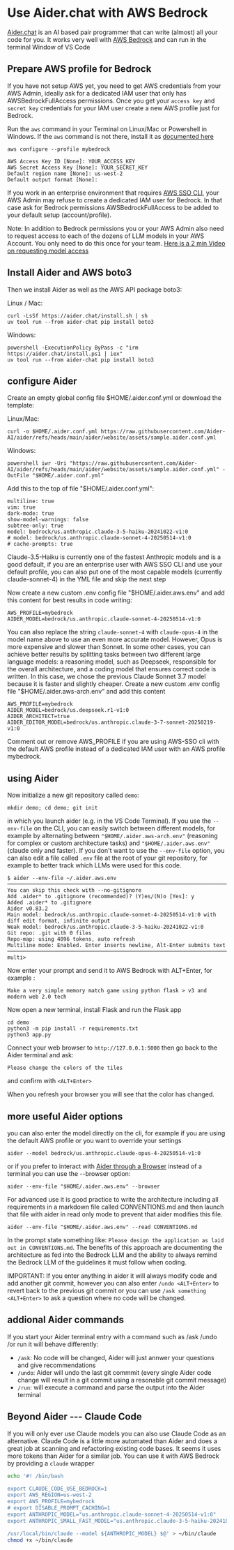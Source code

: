 # Use Aider.chat with AWS Bedrock 

[Aider.chat](https://aider.chat/) is an AI based pair programmer that can write (almost) all your code for you. It works very well with [AWS Bedrock](https://aws.amazon.com/bedrock) and can run in the terminal Window of VS Code 

## Prepare AWS profile for Bedrock 

If you have not setup AWS yet, you need to get AWS credentials from your AWS Admin, ideally ask for a dedicated IAM user that only has AWSBedrockFullAccess permissions. Once you get your `access key` and `secret key` credentials for your IAM user create a new AWS profile just for Bedrock. 

Run the `aws` command in your Terminal on Linux/Mac or Powershell in Windows. If the `aws` command is not there, install it as [documented here](https://docs.aws.amazon.com/cli/latest/userguide/getting-started-install.html) 

```
aws configure --profile mybedrock

AWS Access Key ID [None]: YOUR_ACCESS_KEY
AWS Secret Access Key [None]: YOUR_SECRET_KEY
Default region name [None]: us-west-2
Default output format [None]: 
```

If you work in an enterprise environment that requires [AWS SSO CLI](https://docs.aws.amazon.com/cli/latest/userguide/cli-configure-sso.html), your AWS Admin may refuse to create a dedicated IAM user for Bedrock. In that case ask for Bedrock permissions AWSBedrockFullAccess to be added to your default setup (account/profile). 

Note: In addition to Bedrock permissions you or your AWS Admin also need to request access to each of the dozens of LLM models in your AWS Account. You only need to do this once for your team.
[Here is a 2 min Video on requesting model access](https://www.youtube.com/watch?v=WWHo7Awy0sQ)

## Install Aider and AWS boto3

Then we install Aider as well as the AWS API package boto3: 

Linux / Mac: 

```
curl -LsSf https://aider.chat/install.sh | sh
uv tool run --from aider-chat pip install boto3
```

Windows:

```
powershell -ExecutionPolicy ByPass -c "irm https://aider.chat/install.ps1 | iex"
uv tool run --from aider-chat pip install boto3
```

## configure Aider 

Create an empty global config file $HOME/.aider.conf.yml or download the template: 


Linux/Mac:

```
curl -o $HOME/.aider.conf.yml https://raw.githubusercontent.com/Aider-AI/aider/refs/heads/main/aider/website/assets/sample.aider.conf.yml
```

Windows:

```
powershell iwr -Uri "https://raw.githubusercontent.com/Aider-AI/aider/refs/heads/main/aider/website/assets/sample.aider.conf.yml" -OutFile "$HOME/.aider.conf.yml"
```

Add this to the top of file "$HOME/.aider.conf.yml":

```
multiline: true
vim: true
dark-mode: true
show-model-warnings: false
subtree-only: true
model: bedrock/us.anthropic.claude-3-5-haiku-20241022-v1:0
# model: bedrock/us.anthropic.claude-sonnet-4-20250514-v1:0
# cache-prompts: true
```

Claude-3.5-Haiku is currently one of the fastest Anthropic models and is a good default, if you are an enterprise user with AWS SSO CLI and use your default profile, you can also put one of the most capable models (currently claude-sonnet-4) in the YML file and skip the next step

Now create a new custom .env config file "$HOME/.aider.aws.env" and add this content for best results in code writing:

```
AWS_PROFILE=mybedrock
AIDER_MODEL=bedrock/us.anthropic.claude-sonnet-4-20250514-v1:0
```

You can also replace the string `claude-sonnet-4` with `claude-opus-4` in the model name above to use an even more accurate model. However, Opus is more expensive and slower than Sonnet. In some other cases, you can achieve better results by splitting tasks between two different large language models: a reasoning model, such as Deepseek, responsible for the overall architecture, and a coding model that ensures correct code is written. In this case, we chose the previous Claude Sonnet 3.7 model because it is faster and slightly cheaper. Create a new custom .env config file "$HOME/.aider.aws-arch.env" and add this content 

```
AWS_PROFILE=mybedrock
AIDER_MODEL=bedrock/us.deepseek.r1-v1:0
AIDER_ARCHITECT=true
AIDER_EDITOR_MODEL=bedrock/us.anthropic.claude-3-7-sonnet-20250219-v1:0
```

Comment out or remove AWS_PROFILE if you are using AWS-SSO cli with the default AWS profile instead of a dedicated IAM user with an AWS profile mybedrock.  

## using Aider 

Now initialize a new git repository called `demo`:

```
mkdir demo; cd demo; git init
```

in which you launch aider (e.g. in the VS Code Terminal). If you use the `--env-file` on the CLI, you can easily switch between different models, for example by alternating between `"$HOME/.aider.aws-arch.env"` (reasoning for complex or custom architecture tasks) and `"$HOME/.aider.aws.env"` (claude only and faster). If you don't want to use the `--env-file` option, you can also edit a file called `.env` file at the root of your git repository, for example to better track which LLMs were used for this code. 

```
$ aider --env-file ~/.aider.aws.env
───────────────────────────────────────────────────────────────────────────────────────────────────────────────────────────
You can skip this check with --no-gitignore
Add .aider* to .gitignore (recommended)? (Y)es/(N)o [Yes]: y
Added .aider* to .gitignore
Aider v0.83.2
Main model: bedrock/us.anthropic.claude-sonnet-4-20250514-v1:0 with diff edit format, infinite output
Weak model: bedrock/us.anthropic.claude-3-5-haiku-20241022-v1:0
Git repo: .git with 0 files
Repo-map: using 4096 tokens, auto refresh
Multiline mode: Enabled. Enter inserts newline, Alt-Enter submits text
───────────────────────────────────────────────────────────────────────────────────────────────────────────────────────────
multi>

```

Now enter your prompt and send it to AWS Bedrock with ALT+Enter, for example :

`Make a very simple memory match game using python flask > v3 and modern web 2.0 tech`

Now open a new terminal, install Flask and run the Flask app

```
cd demo
python3 -m pip install -r requirements.txt
python3 app.py
```

Connect your web browser to `http://127.0.0.1:5000` then go back to the Aider terminal and ask: 

`Please change the colors of the tiles`

and confirm with `<ALT+Enter>`  

When you refresh your browser you will see that the color has changed. 


## more useful Aider options

you can also enter the model directly on the cli, for example if you are using the default AWS profile or you want to override your settings 

```
aider --model bedrock/us.anthropic.claude-opus-4-20250514-v1:0
```

or if you prefer to interact with [Aider through a Browser](https://aider.chat/docs/usage/browser.html) instead of a terminal you can use the --browser option:

```
aider --env-file "$HOME/.aider.aws.env" --browser
```

For advanced use it is good practice to write the architecture including all requirements in a markdown file called CONVENTIONS.md and then launch that file with aider in read only mode to prevent that aider modifies this file. 


```
aider --env-file "$HOME/.aider.aws.env" --read CONVENTIONS.md
```

In the prompt state something like: `Please design the application as laid out in CONVENTIONS.md`. The benefits of this approach are documenting the architecture as fed into the Bedrock LLM and the ability to always remind the Bedrock LLM of the guidelines it must follow when coding.

IMPORTANT: If you enter anything in aider it will always modify code and add another git commit, however you can also enter `/undo <ALT+Enter>` to revert back to the previous git commit or you can use `/ask something <ALT+Enter>` to ask a question where no code will be changed. 

## addional Aider commands 

If you start your Aider terminal entry with a command such as /ask /undo /or run it will behave differently: 

- `/ask`: No code will be changed, Aider will just annwer your questions and give recommendations  
- `/undo`: Aider will undo the last git commmit (every single Aider code change will result in a git commit using a resonable git commit message)
- `/run`: will execute a command and parse the output into the Aider terminal  

## Beyond Aider --- Claude Code 

If you will only ever use Claude models you can also use Claude Code as an alternative. Claude Code is a little more automated than Aider and does a great job at scanning and refactoring existing code bases. It seems it uses more tokens than Aider for a similar job. You can use it with AWS Bedrock by providing a `claude` wrapper

```bash
echo '#! /bin/bash

export CLAUDE_CODE_USE_BEDROCK=1
export AWS_REGION=us-west-2
export AWS_PROFILE=mybedrock
# export DISABLE_PROMPT_CACHING=1
export ANTHROPIC_MODEL="us.anthropic.claude-sonnet-4-20250514-v1:0"
export ANTHROPIC_SMALL_FAST_MODEL="us.anthropic.claude-3-5-haiku-20241022-v1:0"

/usr/local/bin/claude --model ${ANTHROPIC_MODEL} $@' > ~/bin/claude
chmod +x ~/bin/claude
```